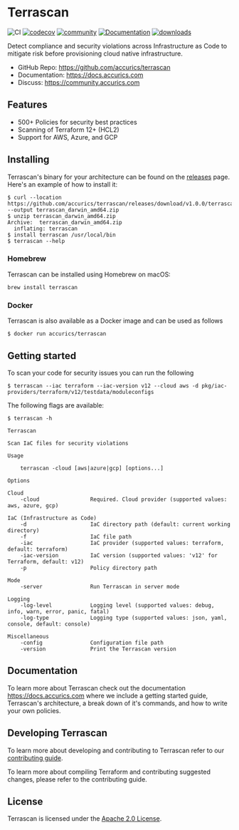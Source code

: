 # Terrascan
![CI](https://github.com/accurics/terrascan/workflows/build/badge.svg)
[![codecov](https://codecov.io/gh/accurics/terrascan/branch/master/graph/badge.svg)](https://codecov.io/gh/accurics/terrascan)
[![community](https://img.shields.io/discourse/status?server=https%3A%2F%2Fcommunity.accurics.com)](https://community.accurics.com)
[![Documentation](https://readthedocs.org/projects/terrascan/badge/?version=latest)](https://terrascan.readthedocs.io/en/latest/?badge=latest)
[![downloads](https://img.shields.io/github/downloads/accurics/terrascan/total)](https://github.com/accurics/terrascan/releases)


Detect compliance and security violations across Infrastructure as Code to mitigate risk before provisioning cloud native infrastructure.


* GitHub Repo: https://github.com/accurics/terrascan
* Documentation: https://docs.accurics.com
* Discuss: https://community.accurics.com

## Features
* 500+ Policies for security best practices
* Scanning of Terraform 12+ (HCL2)
* Support for AWS, Azure, and GCP

## Installing
Terrascan's binary for your architecture can be found on the [releases](https://github.com/accurics/terrascan/releases) page. Here's an example of how to install it:

```
$ curl --location https://github.com/accurics/terrascan/releases/download/v1.0.0/terrascan_darwin_amd64.zip --output terrascan_darwin_amd64.zip
$ unzip terrascan_darwin_amd64.zip
Archive:  terrascan_darwin_amd64.zip
  inflating: terrascan
$ install terrascan /usr/local/bin
$ terrascan --help
```

### Homebrew
Terrascan can be installed using Homebrew on macOS:

```
brew install terrascan
```

### Docker
Terrascan is also available as a Docker image and can be used as follows

```
$ docker run accurics/terrascan
```

## Getting started

To scan your code for security issues you can run the following

```
$ terrascan --iac terraform --iac-version v12 --cloud aws -d pkg/iac-providers/terraform/v12/testdata/moduleconfigs
```

The following flags are available:

```
$ terrascan -h

Terrascan

Scan IaC files for security violations

Usage

    terrascan -cloud [aws|azure|gcp] [options...]

Options

Cloud
    -cloud                Required. Cloud provider (supported values: aws, azure, gcp)

IaC (Infrastructure as Code)
    -d                    IaC directory path (default: current working directory)
    -f                    IaC file path
    -iac                  IaC provider (supported values: terraform, default: terraform)
    -iac-version          IaC version (supported values: 'v12' for Terraform, default: v12)
    -p                    Policy directory path

Mode
    -server               Run Terrascan in server mode

Logging
    -log-level            Logging level (supported values: debug, info, warn, error, panic, fatal)
    -log-type             Logging type (supported values: json, yaml, console, default: console)

Miscellaneous
    -config               Configuration file path
    -version              Print the Terrascan version
```

## Documentation

To learn more about Terrascan check out the documentation https://docs.accurics.com where we include a getting started guide, Terrascan's architecture, a break down of it's commands, and how to write your own policies.

## Developing Terrascan
To learn more about developing and contributing to Terrascan refer to our [contributing guide](CONTRIBUTING.md).


To learn more about compiling Terraform and contributing suggested changes, please refer to the contributing guide.

## License

Terrascan is licensed under the [Apache 2.0 License](LICENSE).

